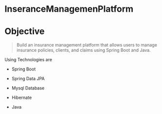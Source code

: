 # InseranceManagemenPlatform

# Objective
> Build an insurance management platform that allows users to manage insurance policies, clients, and claims using Spring Boot and Java.

Using Technologies are

 * Spring Boot
 - Spring Data JPA
 + Mysql Database
 * Hibernate
 - Java
